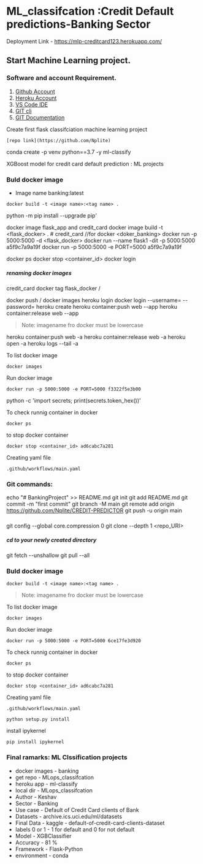 # ML_classifcation :Credit Default predictions-Banking Sector

Deployment Link - https://mlp-creditcard123.herokuapp.com/ 


## Start Machine Learning project.

### Software and account Requirement.

1. [Github Account](https://github.com)
2. [Heroku Account](https://dashboard.heroku.com/login)
3. [VS Code IDE](https://code.visualstudio.com/download)
4. [GIT cli](https://git-scm.com/downloads)
5. [GIT Documentation](https://git-scm.com/docs/gittutorial)


Create first flask classifciation  machine learning project
```{link of repo}
[repo link](https://github.com/Nplite)
```
conda create -p venv python==3.7 -y
ml-classify

XGBoost model for credit card default prediction : ML projects
### Buld docker image
- Image name banking:latest
```
docker build -t <image name>:<tag name> .
```
python -m pip install --upgrade pip'

docker image flask_app and credit_card
docker image build -t <flask_docker> . # credit_card  //for docker <doker_banking>
docker run -p 5000:5000 -d <flask_docker> 
docker run --name flask1 -dit -p 5000:5000 a5f9c7a9a19f
docker run -p 5000:5000 -e PORT=5000 a5f9c7a9a19f

docker ps
docker stop <container_id>
docker login
##### renaming docker images
credit_card
docker tag flask_docker <your-docker-hub-username>/<flask-docker>

docker push <your-docker-hub-username>/<flask-docker>
docker images
heroku login
docker login --username=<your-username> --password=<your-password>
heroku create <app-name>
heroku container:push web --app <app-name>
heroku container:release web --app <app-name>
> Note: imagename fro docker must be lowercase

heroku container:push web -a <name heroku app>
heroku container:release web -a <name heroku app>
heroku open -a <name heroku app>
heroku logs --tail -a <name heroku app>


To list docker image
```
docker images
```
Run docker image
```
docker run -p 5000:5000 -e PORT=5000 f3322f5e3b00
```
python -c 'import secrets; print(secrets.token_hex())'

To check runnig container in docker
```
docker ps
```

to stop docker container
```
docker stop <container_id> ad6cabc7a281
```
Creating yaml file
```
.github/workflows/main.yaml
```
### Git commands:
echo "# BankingProject" >> README.md
git init
git add README.md
git commit -m "first commit"
git branch -M main
git remote add origin https://github.com/Nplite/CREDIT-PREDICTOR
git push -u origin main

###
git config --global core.compression 0
git clone --depth 1 <repo_URI>
##### cd to your newly created directory
git fetch --unshallow 
git pull --all

### Buld docker image
```
docker build -t <image name>:<tag name> .
```
> Note: imagename fro docker must be lowercase

To list docker image
```
docker images
```
Run docker image
```
docker run -p 5000:5000 -e PORT=5000 6ce17fe3d920
```

To check runnig container in docker
```
docker ps
```

to stop docker container
```
docker stop <container_id> ad6cabc7a281
```
Creating yaml file
```
.github/workflows/main.yaml
```
```
python setup.py install
```
install ipykernel
```
pip install ipykernel
```


### Final ramarks: ML Clssification projects
- docker images - banking
- get repo - MLops_classifcation
- heroku app - ml-classify
- local dir - MLops_classifcation
- Author - Keshav
- Sector - Banking
- Use case - Default of Credit Card clients of Bank
- Datasets - archive.ics.uci.edu/ml/datasets
- Final Data - kaggle - default-of-credit-card-clients-dataset
- labels 0 or 1 - 1 for default and 0 for not default
- Model - XGBClassifier
- Accuracy - 81 %
- Framework - Flask-Python
- environment - conda


